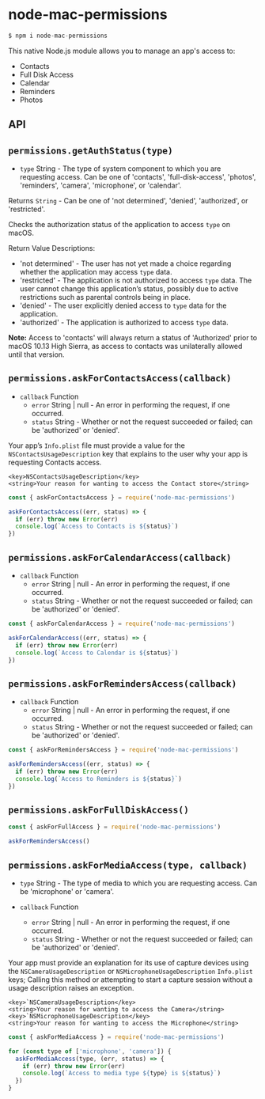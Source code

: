 # node-mac-permissions

```js
$ npm i node-mac-permissions
```

This native Node.js module allows you to manage an app's access to:

* Contacts
* Full Disk Access
* Calendar
* Reminders
* Photos

## API

## `permissions.getAuthStatus(type)`

* `type` String - The type of system component to which you are requesting access. Can be one of 'contacts', 'full-disk-access', 'photos', 'reminders', 'camera', 'microphone', or 'calendar'.

Returns `String` - Can be one of 'not determined', 'denied', 'authorized', or 'restricted'.

Checks the authorization status of the application to access `type` on macOS.

Return Value Descriptions: 
* 'not determined' - The user has not yet made a choice regarding whether the application may access `type` data.
* 'restricted' - The application is not authorized to access `type` data. The user cannot change this application’s status, possibly due to active restrictions such as parental controls being in place.
* 'denied' - The user explicitly denied access to `type` data for the application.
* 'authorized' - The application is authorized to access `type` data.

**Note:** Access to 'contacts' will always return a status of 'Authorized' prior to macOS 10.13 High Sierra, as access to contacts was unilaterally allowed until that version.

## `permissions.askForContactsAccess(callback)`

* `callback` Function
  * `error` String | null - An error in performing the request, if one occurred.
  * `status` String - Whether or not the request succeeded or failed; can be 'authorized' or 'denied'.

Your app’s `Info.plist` file must provide a value for the `NSContactsUsageDescription` key that explains to the user why your app is requesting Contacts access.

```
<key>NSContactsUsageDescription</key>
<string>Your reason for wanting to access the Contact store</string>
```

```js
const { askForContactsAccess } = require('node-mac-permissions')

askForContactsAccess((err, status) => {
  if (err) throw new Error(err)
  console.log(`Access to Contacts is ${status}`)
})
```

## `permissions.askForCalendarAccess(callback)`

* `callback` Function
  * `error` String | null - An error in performing the request, if one occurred.
  * `status` String - Whether or not the request succeeded or failed; can be 'authorized' or 'denied'.

```js
const { askForCalendarAccess } = require('node-mac-permissions')

askForCalendarAccess((err, status) => {
  if (err) throw new Error(err)
  console.log(`Access to Calendar is ${status}`)
})
```

## `permissions.askForRemindersAccess(callback)`

* `callback` Function
  * `error` String | null - An error in performing the request, if one occurred.
  * `status` String - Whether or not the request succeeded or failed; can be 'authorized' or 'denied'.

```js
const { askForRemindersAccess } = require('node-mac-permissions')

askForRemindersAccess((err, status) => {
  if (err) throw new Error(err)
  console.log(`Access to Reminders is ${status}`)
})
```

## `permissions.askForFullDiskAccess()`

```js
const { askForFullAccess } = require('node-mac-permissions')

askForRemindersAccess()
```

## `permissions.askForMediaAccess(type, callback)`

* `type` String - The type of media to which you are requesting access. Can be 'microphone' or 'camera'.

* `callback` Function
  * `error` String | null - An error in performing the request, if one occurred.
  * `status` String - Whether or not the request succeeded or failed; can be 'authorized' or 'denied'.

Your app must provide an explanation for its use of capture devices using the `NSCameraUsageDescription` or `NSMicrophoneUsageDescription` `Info.plist` keys; Calling this method or attempting to start a capture session without a usage description raises an exception.

```
<key>`NSCameraUsageDescription</key>
<string>Your reason for wanting to access the Camera</string>
<key>`NSMicrophoneUsageDescription</key>
<string>Your reason for wanting to access the Microphone</string>
```

```js
const { askForMediaAccess } = require('node-mac-permissions')

for (const type of ['microphone', 'camera']) {
  askForMediaAccess(type, (err, status) => {
    if (err) throw new Error(err)
    console.log(`Access to media type ${type} is ${status}`)
  })
}
```
